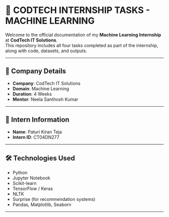 # 🚀 CODTECH INTERNSHIP TASKS - MACHINE LEARNING

Welcome to the official documentation of my **Machine Learning Internship** at **CodTech IT Solutions**.  
This repository includes all four tasks completed as part of the internship, along with code, datasets, and outputs.

---

## 🏢 Company Details

- **Company**: CodTech IT Solutions  
- **Domain**: Machine Learning  
- **Duration**: 4 Weeks  
- **Mentor**: Neela Santhosh Kumar  

---

## 👤 Intern Information

- **Name**: Paturi Kiran Teja  
- **Intern ID**: CT04DN277  

---

## 🛠️ Technologies Used

- Python
- Jupyter Notebook
- Scikit-learn
- TensorFlow / Keras
- NLTK
- Surprise (for recommendation systems)
- Pandas, Matplotlib, Seaborn

---
